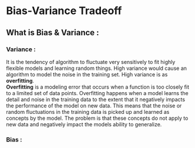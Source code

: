 # Bias-Variance Tradeoff
## What is Bias & Variance :
### Variance : 
It is the tendency of algorithm to fluctuate very sensitively to fit highly flexible models and learning random things. High variance would cause an algorithm to model the noise in the training set. High variance is as **overfitting**.
<br>**Overfitting** is a modeling error that occurs when a function is too closely fit to a limited set of data points. Overfitting happens when a model learns the detail and noise in the training data to the extent that it negatively impacts the performance of the model on new data. This means that the noise or random fluctuations in the training data is picked up and learned as concepts by the model. The problem is that these concepts do not apply to new data and negatively impact the models ability to generalize.
### Bias : 
